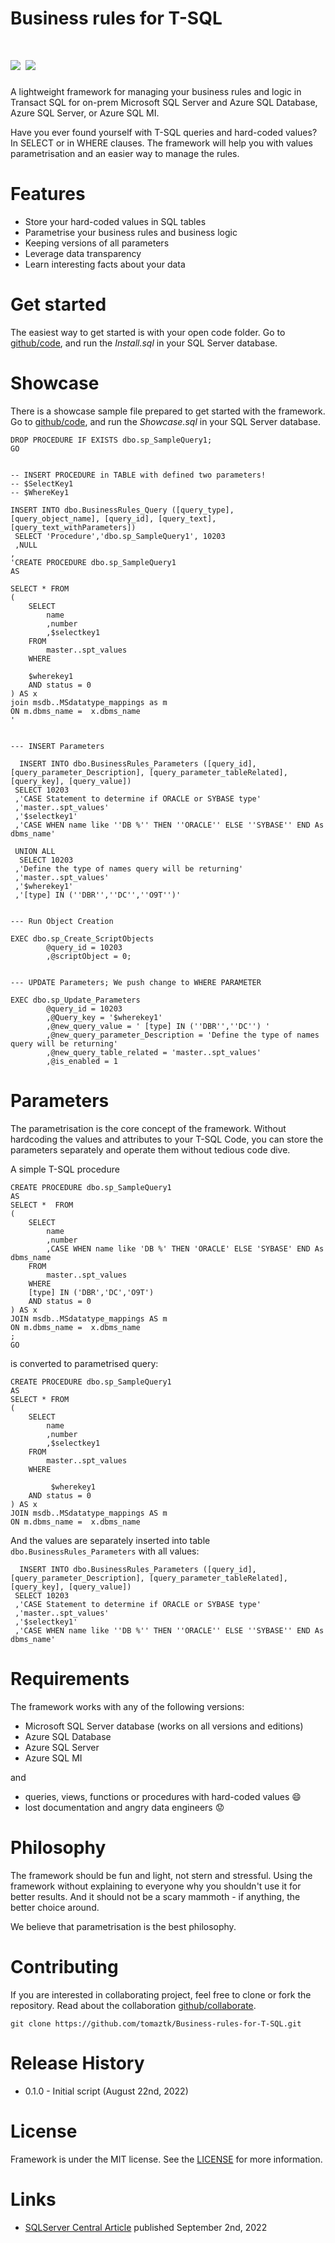 # Business rules for T-SQL

<h1 style="font-weight:normal">
  <a href="https://github.com/tomaztk/Business-rules-for-T-SQL"><img src=https://img.shields.io/badge/SQLBusiness-Rules-brightgreen.svg?colorA=087c08></a>
 <a href="https://github.com/tomaztk/Business-rules-for-T-SQL/blob/main/LICENSE"><img src=https://img.shields.io/badge/Business--Rules-MIT-red></a>
</h1>

A lightweight framework for managing your business rules and logic in Transact SQL for on-prem Microsoft SQL Server and Azure SQL Database, Azure SQL Server, or Azure SQL MI.


Have you ever found yourself with T-SQL queries and hard-coded values? In SELECT or in WHERE clauses. The framework will help you with values parametrisation and an easier way to manage the rules.



Features
========
* Store your hard-coded values in SQL tables
* Parametrise your business rules and business logic
* Keeping versions of all parameters
* Leverage data transparency
* Learn interesting facts about your data



Get started
===========
The easiest way to get started is with your open code folder. Go to [github/code](https://github.com/tomaztk/Business-rules-for-T-SQL/tree/main/code), and run the *Install.sql* in your SQL Server database. 


Showcase
===========

There is a showcase sample file prepared to get started with the framework. Go to [github/code](https://github.com/tomaztk/Business-rules-for-T-SQL/tree/main/code), and run the *Showcase.sql* in your SQL Server database. 

```
DROP PROCEDURE IF EXISTS dbo.sp_SampleQuery1;
GO


-- INSERT PROCEDURE in TABLE with defined two parameters!
-- $SelectKey1
-- $WhereKey1

INSERT INTO dbo.BusinessRules_Query ([query_type], [query_object_name], [query_id], [query_text], [query_text_withParameters])
 SELECT 'Procedure','dbo.sp_SampleQuery1', 10203
 ,NULL
,
'CREATE PROCEDURE dbo.sp_SampleQuery1
AS

SELECT * FROM
(
	SELECT 
		name
		,number
		,$selectkey1
	FROM 
		master..spt_values
	WHERE
	
	$wherekey1
	AND status = 0
) AS x
join msdb..MSdatatype_mappings as m
ON m.dbms_name =  x.dbms_name
'


--- INSERT Parameters

  INSERT INTO dbo.BusinessRules_Parameters ([query_id], [query_parameter_Description], [query_parameter_tableRelated], [query_key], [query_value])
 SELECT 10203
 ,'CASE Statement to determine if ORACLE or SYBASE type'
 ,'master..spt_values'
 ,'$selectkey1'
 ,'CASE WHEN name like ''DB %'' THEN ''ORACLE'' ELSE ''SYBASE'' END As dbms_name'

 UNION ALL
  SELECT 10203
 ,'Define the type of names query will be returning'
 ,'master..spt_values'
 ,'$wherekey1'
 ,'[type] IN (''DBR'',''DC'',''O9T'')'


--- Run Object Creation

EXEC dbo.sp_Create_ScriptObjects 
		@query_id = 10203
        ,@scriptObject = 0;


--- UPDATE Parameters; We push change to WHERE PARAMETER

EXEC dbo.sp_Update_Parameters 
        @query_id = 10203
        ,@Query_key = '$wherekey1'
        ,@new_query_value = ' [type] IN (''DBR'',''DC'') '
        ,@new_query_parameter_Description = 'Define the type of names query will be returning'
        ,@new_query_table_related = 'master..spt_values'
        ,@is_enabled = 1
```



Parameters
============

The parametrisation is the core concept of the framework. Without hardcoding the values and attributes to your T-SQL Code, you can store the parameters separately and operate them without tedious code dive.

A simple T-SQL procedure 

```
CREATE PROCEDURE dbo.sp_SampleQuery1
AS
SELECT *  FROM
(
	SELECT 
		name
		,number
		,CASE WHEN name like 'DB %' THEN 'ORACLE' ELSE 'SYBASE' END As dbms_name
	FROM 
		master..spt_values
	WHERE
	[type] IN ('DBR','DC','O9T')
	AND status = 0
) AS x
JOIN msdb..MSdatatype_mappings AS m
ON m.dbms_name =  x.dbms_name 
;
GO
```

is converted to parametrised query:

```
CREATE PROCEDURE dbo.sp_SampleQuery1
AS
SELECT * FROM
(
	SELECT 
		name
		,number
		,$selectkey1
	FROM 
		master..spt_values
	WHERE
	
		 $wherekey1
	AND status = 0
) AS x
JOIN msdb..MSdatatype_mappings AS m
ON m.dbms_name =  x.dbms_name
```

And the values are separately inserted into table `dbo.BusinessRules_Parameters` with all values:

```
  INSERT INTO dbo.BusinessRules_Parameters ([query_id], [query_parameter_Description], [query_parameter_tableRelated], [query_key], [query_value])
 SELECT 10203
 ,'CASE Statement to determine if ORACLE or SYBASE type'
 ,'master..spt_values'
 ,'$selectkey1'
 ,'CASE WHEN name like ''DB %'' THEN ''ORACLE'' ELSE ''SYBASE'' END As dbms_name'
```


Requirements
============
The framework works with any of the following versions:

* Microsoft SQL Server database (works on all versions and editions) 
* Azure SQL Database 
* Azure SQL Server 
* Azure SQL MI 

and

* queries, views, functions or procedures with hard-coded values :smile: 
* lost documentation and angry data engineers :worried:

Philosophy
=====

The framework should be fun and light, not stern and stressful. Using the framework without explaining to everyone why you shouldn't use it for better results. And it should not be a scary mammoth - if anything, the better choice around.

We believe that parametrisation is the best philosophy.

Contributing
=====

If you are interested in collaborating project, feel free to clone or fork the repository. Read about the collaboration [github/collaborate](https://https://github.com/tomaztk/Business-rules-for-T-SQL/blob/main/collaborate.md).

```
git clone https://github.com/tomaztk/Business-rules-for-T-SQL.git
```

# Release History
* 0.1.0 - Initial script (August 22nd, 2022)


License
=======
Framework is under the MIT license. See the [LICENSE](https://github.com/tomaztk/Business-rules-for-T-SQL/blob/main/LICENSE.md) for more information.

Links
=====
* [SQLServer Central Article](https://www.sqlservercentral.com/) published September 2nd, 2022


